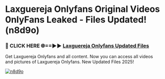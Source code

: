 # Laxguereja Onlyfans Original Videos 0nlyFans Leaked - Files Updated! (n8d9o)

<h3>🔴 CLICK HERE 🌐==►► <a href="https://tinyurl.com/ehrbuxhb" rel="nofollow">Laxguereja Onlyfans Updated Files</a></h3>

Get Laxguereja Onlyfans and all content. Now you can access all videos and pictures of Laxguereja Onlyfans. New Updated Files 2025!

[![n8d9o](https://i.imgur.com/lVYEuWS.gif)](https://tinyurl.com/ehrbuxhb)
